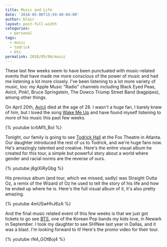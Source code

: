 ```yaml
---
title: Music and Life
date: '2018-05-06T15:59:40-04:00'
author: blair
layout: post-full-width
categories:
  - personal
tags:
  - music
  - todrick
  - bts
permalink: 2018/05/06/music
---
```

These last few weeks seem to have been punctuated with music-related events that have made me more conscious of the power of music and had me listening a lot more closely. I've been listening to a lot more variety of music, too:  my Apple Music "Radio" channels including Black Eyed Peas, Avicii, Pink!, Bruce Springstein, The Dowco Triump Street Band (bagpipes), among other things.  

On April 20th, [Avicii](https://en.wikipedia.org/wiki/Avicii) died at the age of 28.  I wasn't a huge fan, I barely knew of him, but I loved the song [Wake Me Up](https://en.wikipedia.org/wiki/Wake_Me_Up_(Avicii_song)) and have found myself listening to more of his music this past few weeks.  

{% youtube IcrbM1l_BoI %}

Tonight, our family is going to see [Todrick Hall](http://todrickhall.com/) at the Fox Theatre in Atlanta. Our daughter introduced the rest of us to Todrick, and we're huge fans now.  He's amazingly talented and creative. Here's the entire visual album he created for this tour, a simple but powerful story about a world where gender and racial norms are the reverse of ours.

{% youtube j8giXiRyGbg %} 

His previous album (and tour, which we missed, sadly) was Straight Outta Oz, a remix of the Wizard of Oz he used to tell the story of his life and how he ended up where he is.  Here's the full visual album of it, it's also pretty amazing.

{% youtube 4mUSwHhJ6zA %}  

And the final music related event of this few weeks is that we just got tickets to go see [BTS](https://en.wikipedia.org/wiki/BTS_(band)), one of the Korean Pop bands my kids love, in Newark in September.  I took my daughter to see SHINee last year in Dallas, and it was a blast.  I'm looking forward to it!  Here's the promo video for their tour.

{% youtube rN4_GOtBoj4 %}
